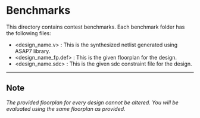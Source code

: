 # Benchmarks

This directory contains contest benchmarks. Each benchmark folder has the following files:
- <design_name.v> : This is the synthesized netlist generated using ASAP7 library.
- <design_name_fp.def> : This is the given floorplan for the design. 
- <design_name.sdc> : This is the given sdc constraint file for the design.
---

## Note
<i>The provided floorplan for every design cannot be altered. You will be evaluated using the same floorplan as provided.</i>

